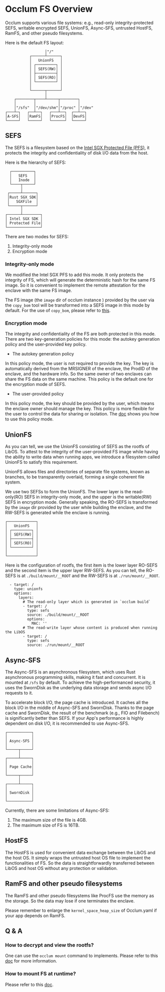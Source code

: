 # Occlum FS Overview

Occlum supports various file systems: e.g., read-only integrity-protected SEFS, writable encrypted SEFS, UnionFS, Async-SFS, untrusted HostFS, RamFS, and other pseudo filesystems.

Here is the default FS layout:

```
                  │"/"
           ┌──────┴──────┐
           │   UnionFS   │
           │ ┌─────────┐ │
           │ │ SEFS(RW)│ │
           │ ├─────────┤ │
           │ │ SEFS(RO)│ │
           │ └─────────┘ │
           │             │
           └──────┬──────┘
                  │
    ┌────────┬────┴─────┬────────┐
    │        │          │        │
    │"/sfs"  │"/dev/shm"│"/proc" │"/dev"
┌───┴─┐   ┌──┴──┐   ┌───┴──┐  ┌──┴──┐
│A-SFS│   │RamFS│   │ProcFS│  │DevFS│
└─────┘   └─────┘   └──────┘  └─────┘
```

## SEFS
The SEFS is a filesystem based on the [Intel SGX Protected File (PFS)](https://www.intel.com/content/www/us/en/developer/articles/technical/overview-of-intel-protected-file-system-library-using-software-guard-extensions.html), it protects the integrity and confidentiality of disk I/O data from the host.

Here is the hierarchy of SEFS:
```
  ┌──────────┐
  │   SEFS   │
  │   Inode  │
  └────┬─────┘
       │
 ┌─────┴──────┐
 │Rust SGX SDK│
 │   SGXFile  │
 └─────┬──────┘
       │
┌──────┴────────┐
│ Intel SGX SDK │
│ Protected File│
└───────────────┘
```

There are two modes for SEFS:
1. Integrity-only mode
2. Encryption mode

### Integrity-only mode
We modified the Intel SGX PFS to add this mode. It only protects the integrity of FS, which will generate the deterministic hash for the same FS image. So it is convenient to implement the remote attestation for the enclave with the same FS image.

The FS image (the `image` dir of occlum instance ) provided by the user via the `copy_bom` tool will be transformed into a SEFS image in this mode by default. For the use of `copy_bom`, please refer to [this](../tools/copy_bom/README.md).

### Encryption mode
The integrity and confidentiality of the FS are both protected in this mode. There are two key-generation policies for this mode: the autokey generation policy and the user-provided key policy.

* The autokey generation policy

In this policy mode, the user is not required to provide the key. The key is automatically derived from the MRSIGNER of the enclave, the ProdID of the enclave, and the hardware info. So the same owner of two enclaves can share the FS data on the same machine.
This policy is the default one for the encryption mode of SEFS.

* The user-provided policy

In this policy mode, the key should be provided by the user, which means the enclave owner should manage the key. This policy is more flexible for the user to control the data for sharing or isolation. The [doc](encrypted_image.md) shows you how to use this policy mode.

## UnionFS
As you can tell, we use the UnionFS consisting of SEFS as the rootfs of LibOS. To attest to the integrity of the user-provided FS image while having the ability to write data when running apps, we introduce a filesystem called UnionFS to satisfy this requirement.

UnionFS allows files and directories of separate file systems, known as branches,  to be transparently overlaid, forming a single coherent file system.

We use two SEFSs to form the UnionFS. The lower layer is the read-only(RO) SEFS in integrity-only mode, and the upper is the writable(RW) SEFS in encryption mode. Generally speaking, the RO-SEFS is transformed by the `image` dir provided by the user while building the enclave, and the RW-SEFS is generated while the enclave is running.

```
┌─────────────┐
│   UnionFS   │
│ ┌─────────┐ │
│ │ SEFS(RW)│ │
│ ├─────────┤ │
│ │ SEFS(RO)│ │
│ └─────────┘ │
│             │
└─────────────┘
```

Here is the configuration of rootfs, the first item is the lower layer RO-SEFS and the second item is the upper layer RW-SEFS. As you can tell, the RO-SEFS is at `./build/mount/__ROOT` and the RW-SEFS is at `./run/mount/__ROOT`.
```
  - target: /
    type: unionfs
    options:
      layers:
        # The read-only layer which is generated in `occlum build`
        - target: /
          type: sefs
          source: ./build/mount/__ROOT
          options:
            MAC: ''
        # The read-write layer whose content is produced when running the LibOS
        - target: /
          type: sefs
          source: ./run/mount/__ROOT
```

## Async-SFS
The Async-SFS is an asynchronous filesystem, which uses Rust asynchronous programming skills, making it fast and concurrent. It is mounted at `/sfs` by default. To achieve the high-performanced security, it uses the SwornDisk as the underlying data storage and sends async I/O requests to it.

To accelerate block I/O, the page cache is introduced. It caches all the block I/O in the middle of Async-SFS and SwornDisk. Thanks to the page cache and SwornDisk, the result of the benchmark (e.g., FIO and Filebench) is significantly better than SEFS. If your App's performance is highly dependent on disk I/O, it is recommended to use Async-SFS.
```
┌───────────┐
│           │
│ Async-SFS │
│           │
└─────┬─────┘
      │
┌─────┴─────┐
│           │
│ Page Cache│
│           │
└─────┬─────┘
      │
┌─────┴─────┐
│           │
│ SwornDisk │
│           │
└───────────┘
```

Currently, there are some limitations of Async-SFS:
1. The maximum size of the file is 4GB.
2. The maximum size of FS is 16TB.

## HostFS
The HostFS is used for convenient data exchange between the LibOS and the host OS. It simply wraps the untrusted host OS file to implement the functionalities of FS. So the data is straightforwardly transferred between LibOS and host OS without any protection or validation.

## RamFS and other pseudo filesystems
The RamFS and other pseudo filesystems like ProcFS use the memory as the storage. So the data may lose if one terminates the enclave.

Please remember to enlarge the `kernel_space_heap_size` of Occlum.yaml if your app depends on RamFS.

## Q & A

### How to decrypt and view the rootfs?
One can use the `occlum mount` command to implements. Please refer to this [doc](mount_cmd.md) for more information.

### How to mount FS at runtime?
Please refer to this [doc](runtime_mount.md).
